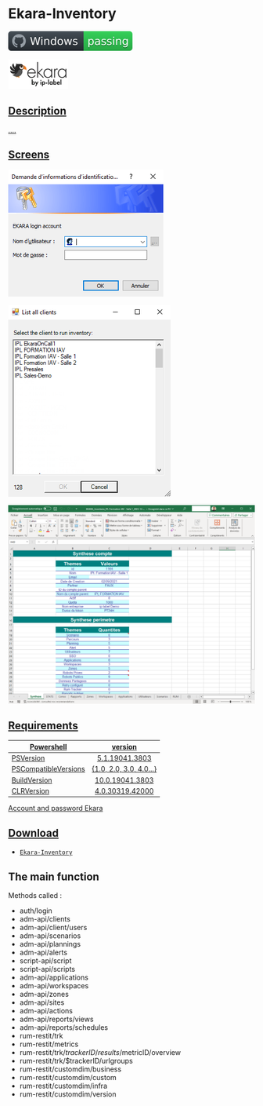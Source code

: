 # Ekara-Inventory

![Windows](screenshot/badge.svg)

<a href="https://api.ekara.ip-label.net/"><img src="screenshot/cropped-ekara_by_ip-label_full_2.webp"> 
## Description

....

## Screens

![screen](screenshot/Logon.png)

![screen](screenshot/List_account.png)

![screen](screenshot/result_XLS.png)

## Requirements

Powershell|version
--|:--:
PSVersion|5.1.19041.3803
PSCompatibleVersions|{1.0, 2.0, 3.0, 4.0...}
BuildVersion|10.0.19041.3803
CLRVersion|4.0.30319.42000


Account and password Ekara

## Download

[github-download]: https://github.com/MrGuyTwo/Ekara-Inventory/releases
 - [`Ekara-Inventory`][github-download]

## The main function
Methods called : 

- auth/login
- adm-api/clients
- adm-api/client/users
- adm-api/scenarios
- adm-api/plannings
- adm-api/alerts
- script-api/script
- script-api/scripts
- adm-api/applications
- adm-api/workspaces
- adm-api/zones
- adm-api/sites
- adm-api/actions
- adm-api/reports/views
- adm-api/reports/schedules
- rum-restit/trk
- rum-restit/metrics
- rum-restit/trk/$trackerID/results/$metricID/overview
- rum-restit/trk/$trackerID/urlgroups
- rum-restit/customdim/business
- rum-restit/customdim/custom
- rum-restit/customdim/infra
- rum-restit/customdim/version

 
